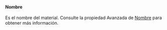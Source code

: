 #### Nombre
Es el nombre del material. Consulte la propiedad Avanzada de [Nombre](material-type-advanced.html#name) para obtener más información.